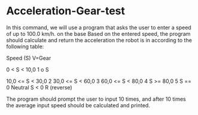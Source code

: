 # Acceleration-Gear-test
In this command, we will use a program that asks the user to enter a speed of up to 100.0 km/h. on the base Based on the entered speed, the program should calculate and return the acceleration the robot is in according to the following table:

Speed (S) V=Gear

0 < S < 10,0 1
o
S


10,0 <= S < 30,0 2
30,0 <= S < 60,0 3
60,0 <= S < 80,0 4
S >= 80,0 5
S == 0 Neutral
S < 0 R (reverse)

The program should prompt the user to input 10 times, and after 10 times the average input speed should be calculated and printed.

